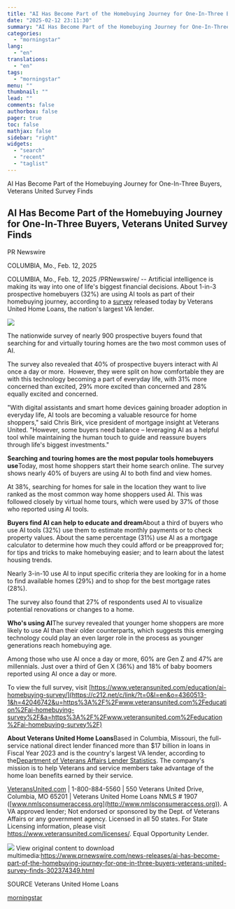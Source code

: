 ```yaml
---
title: "AI Has Become Part of the Homebuying Journey for One-In-Three Buyers, Veterans United Survey Finds"
date: "2025-02-12 23:11:30"
summary: "AI Has Become Part of the Homebuying Journey for One-In-Three Buyers, Veterans United Survey Finds AI Has Become Part of the Homebuying Journey for One-In-Three Buyers, Veterans United Survey Finds PR Newswire COLUMBIA, Mo., Feb. 12, 2025 COLUMBIA, Mo., Feb. 12, 2025 /PRNewswire/ -- Artificial intelligence is making its way..."
categories:
  - "morningstar"
lang:
  - "en"
translations:
  - "en"
tags:
  - "morningstar"
menu: ""
thumbnail: ""
lead: ""
comments: false
authorbox: false
pager: true
toc: false
mathjax: false
sidebar: "right"
widgets:
  - "search"
  - "recent"
  - "taglist"
---
```


AI Has Become Part of the Homebuying Journey for One-In-Three Buyers, Veterans United Survey Finds

AI Has Become Part of the Homebuying Journey for One-In-Three Buyers, Veterans United Survey Finds
--------------------------------------------------------------------------------------------------

PR Newswire

COLUMBIA, Mo., Feb. 12, 2025


COLUMBIA, Mo., Feb. 12, 2025 /PRNewswire/ -- Artificial intelligence is making its way into one of life's biggest financial decisions. About 1-in-3 prospective homebuyers (32%) are using AI tools as part of their homebuying journey, according to a [survey](https://c212.net/c/link/?t=0&l=en&o=4360513-1&h=2564970750&u=https%3A%2F%2Fwww.veteransunited.com%2Feducation%2Fai-homebuying-survey%2F&a=survey) released today by Veterans United Home Loans, the nation's largest VA lender.

[![](https://mma.prnewswire.com/media/476895/Veterans_United_Home_Loans_Logo.jpg)](https://mma.prnewswire.com/media/476895/Veterans_United_Home_Loans_Logo.html)

The nationwide survey of nearly 900 prospective buyers found that searching for and virtually touring homes are the two most common uses of AI.

The survey also revealed that 40% of prospective buyers interact with AI once a day or more.  However, they were split on how comfortable they are with this technology becoming a part of everyday life, with 31% more concerned than excited, 29% more excited than concerned and 28% equally excited and concerned.

"With digital assistants and smart home devices gaining broader adoption in everyday life, AI tools are becoming a valuable resource for home shoppers," said Chris Birk, vice president of mortgage insight at Veterans United. "However, some buyers need balance – leveraging AI as a helpful tool while maintaining the human touch to guide and reassure buyers through life's biggest investments."

**Searching and touring homes are the most popular tools homebuyers use**Today, most home shoppers start their home search online. The survey shows nearly 40% of buyers are using AI to both find and view homes.

At 38%, searching for homes for sale in the location they want to live ranked as the most common way home shoppers used AI. This was followed closely by virtual home tours, which were used by 37% of those who reported using AI tools.

**Buyers find AI can help to educate and dream**About a third of buyers who use AI tools (32%) use them to estimate monthly payments or to check property values. About the same percentage (31%) use AI as a mortgage calculator to determine how much they could afford or be preapproved for; for tips and tricks to make homebuying easier; and to learn about the latest housing trends.

Nearly 3-in-10 use AI to input specific criteria they are looking for in a home to find available homes (29%) and to shop for the best mortgage rates (28%).

The survey also found that 27% of respondents used AI to visualize potential renovations or changes to a home.

**Who's using AI**The survey revealed that younger home shoppers are more likely to use AI than their older counterparts, which suggests this emerging technology could play an even larger role in the process as younger generations reach homebuying age.

Among those who use AI once a day or more, 60% are Gen Z and 47% are millennials. Just over a third of Gen X (36%) and 18% of baby boomers reported using AI once a day or more.

To view the full survey, visit [https://www.veteransunited.com/education/ai-homebuying-survey/](https://c212.net/c/link/?t=0&l=en&o=4360513-1&h=42046742&u=https%3A%2F%2Fwww.veteransunited.com%2Feducation%2Fai-homebuying-survey%2F&a=https%3A%2F%2Fwww.veteransunited.com%2Feducation%2Fai-homebuying-survey%2F)

**About Veterans United Home Loans**Based in Columbia, Missouri, the full-service national direct lender financed more than $17 billion in loans in Fiscal Year 2023 and is the country's largest VA lender, according to the[Department of Veterans Affairs Lender Statistics](https://c212.net/c/link/?t=0&l=en&o=4360513-1&h=1555628942&u=https%3A%2F%2Fwww.benefits.va.gov%2FHOMELOANS%2FLender_Statistics.asp&a=Department+of+Veterans+Affairs+Lender+Statistics). The company's mission is to help Veterans and service members take advantage of the home loan benefits earned by their service.

[VeteransUnited.com](https://c212.net/c/link/?t=0&l=en&o=4360513-1&h=4101228679&u=https%3A%2F%2Fwww.veteransunited.com%2F&a=VeteransUnited.com) | 1-800-884-5560 | 550 Veterans United Drive, Columbia, MO 65201 | Veterans United Home Loans NMLS # 1907 ([www.nmlsconsumeraccess.org](http://www.nmlsconsumeraccess.org)). A VA approved lender; Not endorsed or sponsored by the Dept. of Veterans Affairs or any government agency. Licensed in all 50 states. For State Licensing information, please visit <https://www.veteransunited.com/licenses/>. Equal Opportunity Lender.

 ![](https://c212.net/c/img/favicon.png?sn=CG17134&sd=2025-02-12) View original content to download multimedia:<https://www.prnewswire.com/news-releases/ai-has-become-part-of-the-homebuying-journey-for-one-in-three-buyers-veterans-united-survey-finds-302374349.html>

SOURCE Veterans United Home Loans

[morningstar](https://www.morningstar.com/news/pr-newswire/20250212cg17134/ai-has-become-part-of-the-homebuying-journey-for-one-in-three-buyers-veterans-united-survey-finds)

